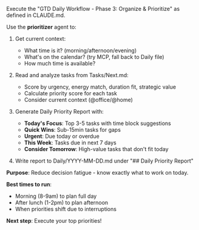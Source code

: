 Execute the "GTD Daily Workflow - Phase 3: Organize & Prioritize" as defined in CLAUDE.md.

Use the **prioritizer** agent to:

1. Get current context:
   - What time is it? (morning/afternoon/evening)
   - What's on the calendar? (try MCP, fall back to Daily file)
   - How much time is available?

2. Read and analyze tasks from Tasks/Next.md:
   - Score by urgency, energy match, duration fit, strategic value
   - Calculate priority score for each task
   - Consider current context (@office/@home)

3. Generate Daily Priority Report with:
   - **Today's Focus**: Top 3-5 tasks with time block suggestions
   - **Quick Wins**: Sub-15min tasks for gaps
   - **Urgent**: Due today or overdue
   - **This Week**: Tasks due in next 7 days
   - **Consider Tomorrow**: High-value tasks that don't fit today

4. Write report to Daily/YYYY-MM-DD.md under "## Daily Priority Report"

**Purpose**: Reduce decision fatigue - know exactly what to work on today.

**Best times to run**:
- Morning (8-9am) to plan full day
- After lunch (1-2pm) to plan afternoon
- When priorities shift due to interruptions

**Next step**: Execute your top priorities!

